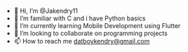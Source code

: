 - 👋 Hi, I’m @Jakendry11
- 👀 I’m familiar with C and i have Python basics 
- 🌱 I’m currently learning Mobile Development using Flutter
- 💞️ I’m looking to collaborate on programming projects
- 📫 How to reach me datboykendry@gmail.com
<!---
Jakendry11/Jakendry11 is a ✨ special ✨ repository because its `README.md` (this file) appears on your GitHub profile.
You can click the Preview link to take a look at your changes.
--->
